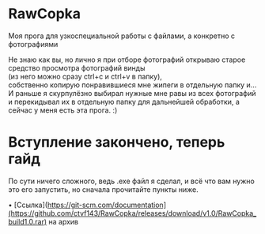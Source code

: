# RawCopka
Моя прога для узкоспециальной работы с файлами, а конкретно с фотографиями

Не знаю как вы, но лично я при отборе фотографий открываю старое средство просмотра фотографий винды  
(из него можно сразу ctrl+c и ctrl+v в папку),  
собственно копирую понравившиеся мне жипеги в отдельную папку и...  
И раньше я скурпулёзно выбирал нужные мне равы из всех фотографий и перекидывал их в отдельную папку для дальнейшей обработки,
а сейчас у меня есть эта прога. :)

# Вступление закончено, теперь гайд

По сути ничего сложного, ведь .exe файл я сделал, и всё что вам нужно это его запустить, но сначала прочитайте пункты ниже.

• [Ссылка](https://git-scm.com/documentation](https://github.com/ctvf143/RawCopka/releases/download/v1.0/RawCopka_build1.0.rar) на архив

